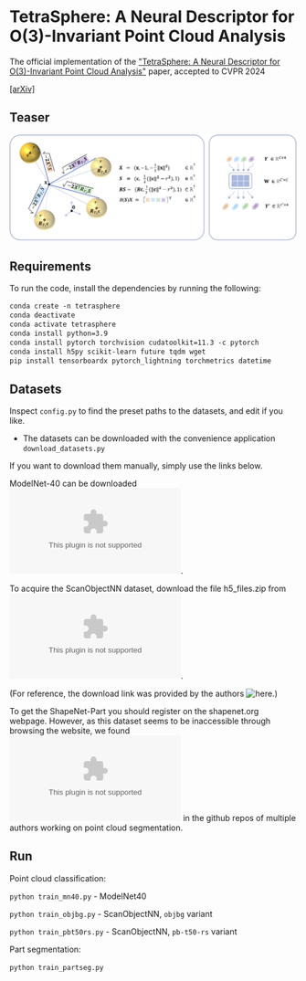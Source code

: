 # TetraSphere: A Neural Descriptor for O(3)-Invariant Point Cloud Analysis

The official implementation of the ["TetraSphere: A Neural Descriptor for O(3)-Invariant Point Cloud Analysis"](https://arxiv.org/abs/2211.14456) paper, accepted to CVPR 2024

[[arXiv]](https://arxiv.org/abs/2211.14456) 


## Teaser

![TetraSphere](misc/teaser.png)


## Requirements
To run the code, install the dependencies by running the following:

```
conda create -n tetrasphere
conda deactivate
conda activate tetrasphere
conda install python=3.9
conda install pytorch torchvision cudatoolkit=11.3 -c pytorch
conda install h5py scikit-learn future tqdm wget
pip install tensorboardx pytorch_lightning torchmetrics datetime
```


## Datasets

Inspect `config.py` to find the preset paths to the datasets, and edit if you like.

- The datasets can be downloaded with the convenience application `download_datasets.py`

If you want to download them manually, simply use the links below.

ModelNet-40 can be downloaded ![here](https://shapenet.cs.stanford.edu/media/modelnet40_ply_hdf5_2048.zip).

To acquire the ScanObjectNN dataset, download the file h5_files.zip from ![here](http://hkust-vgd.github.io/scanobjectnn/h5_files.zip). 

(For reference, the download link was provided by the authors ![here](https://github.com/hkust-vgd/scanobjectnn/issues/31).)

To get the ShapeNet-Part you should register on the shapenet.org webpage.
However, as this dataset seems to be inaccessible through browsing the website, we found ![this link](https://shapenet.cs.stanford.edu/media/shapenet_part_seg_hdf5_data.zip) in the github repos of multiple authors working on point cloud segmentation.




## Run

Point cloud classification:

`python train_mn40.py` - ModelNet40

`python train_objbg.py` - ScanObjectNN, `objbg` variant

`python train_pbt50rs.py` - ScanObjectNN, `pb-t50-rs` variant

Part segmentation:

`python train_partseg.py`



